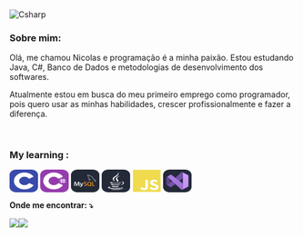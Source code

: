 

  <img align="center" alt="Csharp" src="https://readme-typing-svg.demolab.com?font=montserrat&pause=1000&color=8347F7&random=false&width=435&lines=Hello+world!+">

### Sobre mim:

 Olá, me chamou Nicolas e programação é a minha paixão. Estou estudando Java, C#, Banco de Dados e metodologias de desenvolvimento dos softwares.

Atualmente estou em busca do meu primeiro emprego como programador, pois quero usar as minhas habilidades, crescer profissionalmente e fazer a diferença.

<div style="display: inline_block"><br>
 <h3>My learning :</h3>
  <img align="center" alt="Csharp" height="40" width="50" src="https://github.com/tandpfun/skill-icons/blob/main/icons/C.svg">
  <img align="center" alt="Csharp" height="40" width="50" src="https://github.com/tandpfun/skill-icons/blob/main/icons/CS.svg">
  <img align="center" alt="Csharp" height="40" width="50" src="https://github.com/tandpfun/skill-icons/blob/main/icons/MySQL-Dark.svg" alt="MySQL"/>
  <img align="center" alt="-Csharp" height="40" width="50" src="https://github.com/tandpfun/skill-icons/blob/main/icons/Java-Dark.svg" alt="Java"/>
  <img align="center" alt="nicolas-Js" height="40" width="50" src="https://raw.githubusercontent.com/devicons/devicon/master/icons/javascript/javascript-plain.svg">
  <img align="center" alt="nicolas-Js" height="40" width="50" src="https://github.com/tandpfun/skill-icons/blob/main/icons/VisualStudio-Dark.svg">


<div> 
 
  <p align="left">
   
  <b>Onde me encontrar: ⤵️ </b>
</p>
  <a  href = "mailto:kenzonicolas8@gmail.com"><img align="left" src="https://img.shields.io/badge/-Gmail-%23333?style=for-the-badge&logo=gmail&logoColor=white" target="_blank"></a>
  <a href="https://www.linkedin.com/in/nicolas-onishi-b893b6212/" target="_blank"><img align="left" src="https://img.shields.io/badge/-LinkedIn-%230077B5?style=for-the-badge&logo=linkedin&logoColor=white" target="_blank"></a> 
</div>

